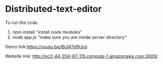 # Distributed-text-editor

To run the code


1. npm install "install node modules"
2. node app.js "make sure you are inside server directory"

Demo link:https://youtu.be/IBJl47d9Uno


Website link: http://ec2-44-204-87-115.compute-1.amazonaws.com:3000/
